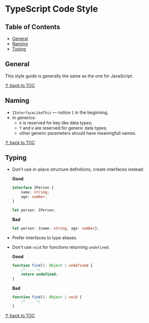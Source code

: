 TypeScript Code Style
=====================

## Table of Contents

<!-- START doctoc generated TOC please keep comment here to allow auto update -->
<!-- DON'T EDIT THIS SECTION, INSTEAD RE-RUN doctoc TO UPDATE -->
<!-- END doctoc generated TOC please keep comment here to allow auto update -->

- [General](#general)
- [Naming](#naming)
- [Typing](#typing)

<!-- END doctoc generated TOC please keep comment here to allow auto update -->

## General

This style guide is generally the same as the one for JavaScript.

[&#8593; back to TOC](#table-of-contents)

## Naming

* `IInterfaceLikeThis` — notice `I` in the beginning.
* In generics:
  * `K` is reserved for key-like data types;
  * `T` and `U` are reserved for generic data types;
  * other generic parameters should have meaningfull names.

[&#8593; back to TOC](#table-of-contents)

## Typing

* Don't use in-place structure definitions, create interfaces instead:

  **Good**

  ```ts
  interface IPerson {
      name: string;
      age: number;
  }

  let person: IPerson;
  ```

  **Bad**

  ```ts
  let person: {name: string, age: number};
  ```

* Prefer interfaces to type aliases.
* Don't use `void` for functions returning `undefined`:

  **Good**

  ```ts
  function find(): Object | undefined {
      /* ... */
      return undefined;
  }
  ```

  **Bad**

  ```ts
  function find(): Object | void {
      /* ... */
  }
  ```

[&#8593; back to TOC](#table-of-contents)

